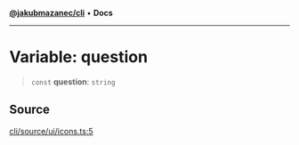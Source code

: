 [**@jakubmazanec/cli**](../../../README.md) • **Docs**

---

# Variable: question

> `const` **question**: `string`

## Source

[cli/source/ui/icons.ts:5](https://github.com/jakubmazanec/tools/blob/bb20df5276ddb119762948adc2cda520aef09f0f/packages/cli/source/ui/icons.ts#L5)
